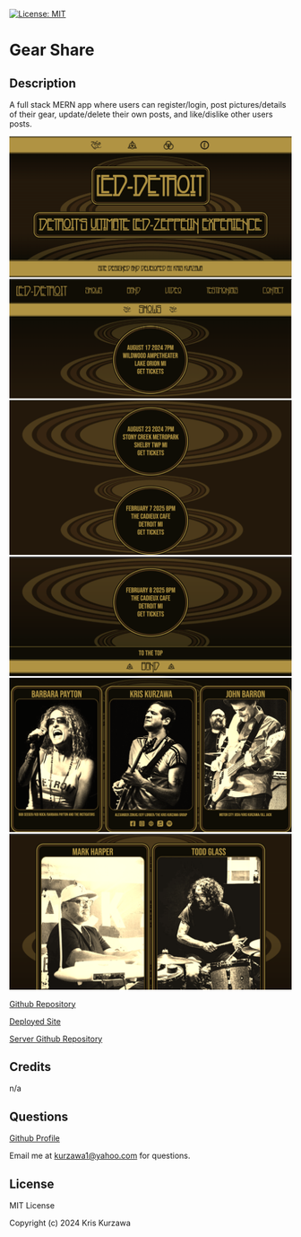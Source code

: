 [![License: MIT](https://img.shields.io/badge/License-MIT-yellow.svg)](https://opensource.org/licenses/MIT)
# Gear Share

## Description
A full stack MERN app where users can register/login, post pictures/details of their gear, update/delete their own posts, and like/dislike other users posts.


![screenshot1](https://github.com/KKurzawa/led-detroit/blob/main/public/Screenshot1.png)
![screenshot2](https://github.com/KKurzawa/led-detroit/blob/main/public/Screenshot2.png)
![screenshot3](https://github.com/KKurzawa/led-detroit/blob/main/public/Screenshot3.png)
![screenshot4](https://github.com/KKurzawa/led-detroit/blob/main/public/Screenshot4.png)
![screenshot5](https://github.com/KKurzawa/led-detroit/blob/main/public/Screenshot5.png)
![screenshot6](https://github.com/KKurzawa/led-detroit/blob/main/public/Screenshot6.png)

[Github Repository](https://github.com/KKurzawa/led-detroit)

[Deployed Site](https://www.leddetroitband.com/)

[Server Github Repository](https://github.com/KKurzawa/led-detroit-server)

## Credits

n/a

## Questions

[Github Profile](https://github.com/KKurzawa)

Email me at kurzawa1@yahoo.com for questions.

## License

MIT License

Copyright (c) 2024 Kris Kurzawa